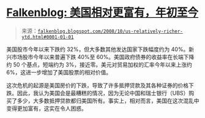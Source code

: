 <!--yml

category: 未分类

date: 2024-05-12 22:53:46

-->

# [Falkenblog: 美国相对更富有，年初至今](http://falkenblog.blogspot.com/2008/10/us-relatively-richer-ytd.html#0001-01-01)

> 来源：[`falkenblog.blogspot.com/2008/10/us-relatively-richer-ytd.html#0001-01-01`](http://falkenblog.blogspot.com/2008/10/us-relatively-richer-ytd.html#0001-01-01)

美国股市今年以来下跌约 32%，但大多数其他发达国家下跌幅度约为 40%。新兴市场股市今年以来普遍下跌 40%至 60%。美国政府债券的收益率在长端下降约 50 个基点，短端约为 3%，接近零。美元对贸易加权的汇率今年以来上涨约 6%，这进一步增加了美国股票的相对价值。

这次危机的起源是美国房价的下跌，导致了许多抵押贷款及其各种证券的价格下跌。因此，我认为美国会是最糟糕的情况，因为无论中国和瑞士银行（UBS）购买了多少，大多数抵押贷款都归美国所有。事实上，相对而言，美国在这次混乱中变得更加富有，这实在令人困惑。
